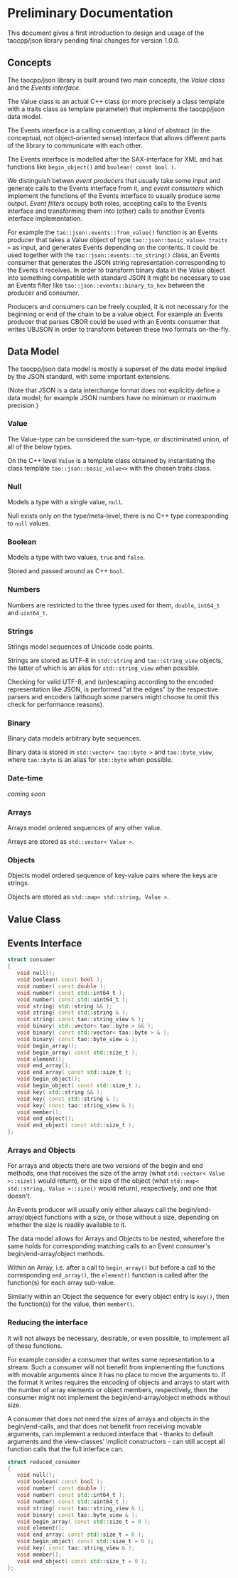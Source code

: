 # Preliminary Documentation

This document gives a first introduction to design and usage of the taocpp/json library pending final changes for version 1.0.0.

## Concepts

The taocpp/json library is built around two main concepts, the *Value class* and the *Events interface*.

The Value class is an actual C++ class (or more precisely a class template with a traits class as template parameter) that implements the taocpp/json data model.

The Events interface is a calling convention, a kind of abstract (in the conceptual, not object-oriented sense) interface that allows different parts of the library to communicate with each other.

The Events interface is modelled after the SAX-interface for XML and has functions like `begin_object()` and `boolean( const bool )`.

We distinguish betwen *event producers* that usually take some input and generate calls to the Events interface from it, and *event consumers* which implement the functions of the Events interface to usually produce some output.
*Event filters* occupy both roles, accepting calls to the Events interface and transforming them into (other) calls to another Events interface implementation.

For example the `tao::json::events::from_value()` function is an Events producer that takes a Value object of type `tao::json::basic_value< traits >` as input, and generates Events depending on the contents.
It could be used together with the `tao::json::events::to_string()` class, an Events consumer that generates the JSON string representation corresponding to the Events it receives.
In order to transform binary data in the Value object into something compatible with standard JSON it might be necessary to use an Events filter like `tao::json::events::binary_to_hex` between the producer and consumer.

Producers and consumers can be freely coupled, it is not necessary for the beginning or end of the chain to be a value object.
For example an Events producer that parses CBOR could be used with an Events consumer that writes UBJSON in order to transform between these two formats on-the-fly.

## Data Model

The taocpp/json data model is mostly a superset of the data model implied by the JSON standard, with some important extensions.

(Note that JSON is a data interchange format does not explicitly define a data model; for example JSON numbers have no minimum or maximum precision.)

### Value

The Value-type can be considered the sum-type, or discriminated union, of all of the below types.

On the C++ level `Value` is a template class obtained by instantiating the class template `tao::json::basic_value<>` with the chosen traits class.

### Null

Models a type with a single value, `null`.

Null exists only on the type/meta-level; there is no C++ type corresponding to `null` values.

### Boolean

Models a type with two values, `true` and `false`.

Stored and passed around as C++ `bool`.

### Numbers

Numbers are restricted to the three types used for them, `double`, `int64_t` and `uint64_t`.

### Strings

Strings model sequences of Unicode code points.

Strings are stored as UTF-8 in `std::string` and `tao::string_view` objects, the latter of which is an alias for `std::string_view` when possible.

Checking for valid UTF-8, and (un)escaping according to the encoded representation like JSON, is performed "at the edges" by the respective parsers and encoders (although some parsers might choose to omit this check for performance reasons).

### Binary

Binary data models arbitrary byte sequences.

Binary data is stored in `std::vector< tao::byte >` and `tao::byte_view`, where `tao::byte` is an alias for `std::byte` when possible.

### Date-time

*coming soon*

### Arrays

Arrays model ordered sequences of any other value.

Arrays are stored as `std::vector< Value >`.

### Objects

Objects model ordered sequence of key-value pairs where the keys are strings.

Objects are stored as `std::map< std::string, Value >`.

## Value Class

## Events Interface

```c++
struct consumer
{
   void null();
   void boolean( const bool );
   void number( const double );
   void number( const std::int64_t );
   void number( const std::uint64_t );
   void string( std::string && );
   void string( const std::string & );
   void string( const tao::string_view & );
   void binary( std::vector< tao::byte > && );
   void binary( const std::vector< tao::byte > & );
   void binary( const tao::byte_view & );
   void begin_array();
   void begin_array( const std::size_t );
   void element();
   void end_array();
   void end_array( const std::size_t );
   void begin_object();
   void begin_object( const std::size_t );
   void key( std::string && );
   void key( const std::string & );
   void key( const tao::string_view & );
   void member();
   void end_object();
   void end_object( const std::size_t );
};
```

### Arrays and Objects

For arrays and objects there are two versions of the begin and end methods, one that receives the size of the array (what `std::vector< Value >::size()` would return), or the size of the object (what `std::map< std::string, Value >::size()` would return), respectively, and one that doesn't.

An Events producer will usually only either always call the begin/end-array/object functions with a size, or those without a size, depending on whether the size is readily available to it.

The data model allows for Arrays and Objects to be nested, wherefore the same holds for corresponding matching calls to an Event consumer's begin/end-array/object methods.

Within an Array, i.e. after a call to `begin_array()` but before a call to the corresponding `end_array()`, the `element()` function is called after the function(s) for each array sub-value.

Similarly within an Object the sequence for every object entry is `key()`, then the function(s) for the value, then `member()`.

### Reducing the interface

It will not always be necessary, desirable, or even possible, to implement all of these functions.

For example consider a consumer that writes some representation to a stream.
Such a consumer will not benefit from implementing the functions with movable arguments since it has no place to move the arguments to.
If the format it writes requires the encoding of objects and arrays to start with the number of array elements or object members, respectively, then the consumer might not implement the begin/end-array/object methods without size.

A consumer that does not need the sizes of arrays and objects in the begin/end-calls, and that does not benefit from receiving movable arguments, can implement a reduced interface that - thanks to default arguments and the view-classes' implicit constructors - can still accept all function calls that the full interface can.

```c++
struct reduced_consumer
{
   void null();
   void boolean( const bool );
   void number( const double );
   void number( const std::int64_t );
   void number( const std::uint64_t );
   void string( const tao::string_view & );
   void binary( const tao::byte_view & );
   void begin_array( const std::size_t = 0 );
   void element();
   void end_array( const std::size_t = 0 );
   void begin_object( const std::size_t = 0 );
   void key( const tao::string_view & );
   void member();
   void end_object( const std::size_t = 0 );
};
```

